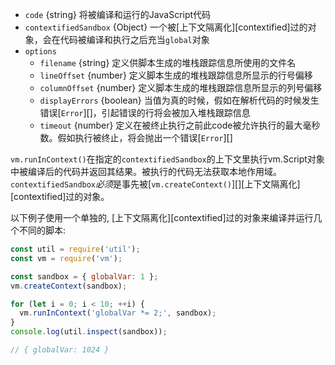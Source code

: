 
* `code` {string} 将被编译和运行的JavaScript代码
* `contextifiedSandbox` {Object} 一个被[上下文隔离化][contextified]过的对象，会在代码被编译和执行之后充当`global`对象
* `options`
  * `filename` {string} 定义供脚本生成的堆栈跟踪信息所使用的文件名
  * `lineOffset` {number} 定义脚本生成的堆栈跟踪信息所显示的行号偏移
  * `columnOffset` {number} 定义脚本生成的堆栈跟踪信息所显示的列号偏移
  * `displayErrors` {boolean} 当值为真的时候，假如在解析代码的时候发生错误[`Error`][]，引起错误的行将会被加入堆栈跟踪信息
  * `timeout` {number} 定义在被终止执行之前此code被允许执行的最大毫秒数。假如执行被终止，将会抛出一个错误[`Error`][]

`vm.runInContext()`在指定的`contextifiedSandbox`的上下文里执行vm.Script对象中被编译后的代码并返回其结果。被执行的代码无法获取本地作用域。`contextifiedSandbox`*必须*是事先被[`vm.createContext()`][][上下文隔离化][contextified]过的对象。

以下例子使用一个单独的, [上下文隔离化][contextified]过的对象来编译并运行几个不同的脚本:

```js
const util = require('util');
const vm = require('vm');

const sandbox = { globalVar: 1 };
vm.createContext(sandbox);

for (let i = 0; i < 10; ++i) {
  vm.runInContext('globalVar *= 2;', sandbox);
}
console.log(util.inspect(sandbox));

// { globalVar: 1024 }
```

